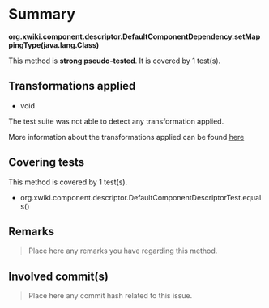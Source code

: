 # Summary
**org.xwiki.component.descriptor.DefaultComponentDependency.setMappingType(java.lang.Class)**

This method is **strong pseudo-tested**.
It is covered by 1 test(s). 


## Transformations applied

- void


The test suite was not able to detect any transformation applied.

More information about the transformations applied can be found [here](https://github.com/STAMP-project/pitest-descartes)

## Covering tests
This method is covered by 1 test(s).
* org.xwiki.component.descriptor.DefaultComponentDescriptorTest.equals()


## Remarks
> Place here any remarks you have regarding this method.

## Involved commit(s)

> Place here any commit hash related to this issue.

